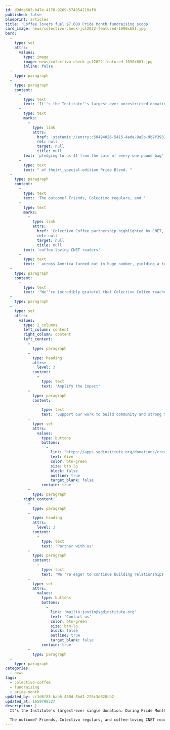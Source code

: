 ```yaml
---
id: d9dde603-b47e-4170-9269-574054210af0
published: false
blueprint: articles
title: 'Coffee lovers fuel $7,600 Pride Month fundraising scoop'
card_image: news/colectivo-check-jul2022-featured-1090x681.jpg
bard:
  -
    type: set
    attrs:
      values:
        type: image
        image: news/colectivo-check-jul2022-featured-1090x681.jpg
        inline: false
  -
    type: paragraph
  -
    type: paragraph
    content:
      -
        type: text
        text: 'It''s the Institute''s largest-ever unrestricted donation. During Pride Month this year, Midwest-based Colectivo Coffee chose to support the work of the Midwest Institute for Sexuality and Gender Diversity by '
      -
        type: text
        marks:
          -
            type: link
            attrs:
              href: 'statamic://entry::50494026-5415-4ade-9a5b-9b7f3931c989'
              rel: null
              target: null
              title: null
        text: 'pledging to us $1 from the sale of every one-pound bag'
      -
        type: text
        text: " of their\_special-edition Pride Blend. "
  -
    type: paragraph
    content:
      -
        type: text
        text: 'The outcome? Friends, Colectivo regulars, and '
      -
        type: text
        marks:
          -
            type: link
            attrs:
              href: 'Colectivo Coffee partnership highlighted by CNET, FOX6 Milwaukee'
              rel: null
              target: null
              title: null
        text: 'coffee-loving CNET readers'
      -
        type: text
        text: ' across America turned out in huge number, yielding a total donation of $7,596.90 for the Institute.'
  -
    type: paragraph
    content:
      -
        type: text
        text: '"We''re incredibly grateful that Colectivo Coffee reached out with this partnership opportunity," said Justin Drwencke, the Institute''s executive director. "This contribution will allow us to kick start some new initiatives to better advocate for queer and trans youth across the Midwest."'
  -
    type: paragraph
  -
    type: set
    attrs:
      values:
        type: 2_columns
        left_column: content
        right_column: content
        left_content:
          -
            type: paragraph
          -
            type: heading
            attrs:
              level: 3
            content:
              -
                type: text
                text: 'Amplify the impact'
          -
            type: paragraph
            content:
              -
                type: text
                text: 'Support our work to build community and strong movements. Set up a monthly gift of $10 and receive exclusive benefits through our OPE (Our Partners in Equity) program. '
          -
            type: set
            attrs:
              values:
                type: buttons
                buttons:
                  -
                    link: 'https://apps.sgdinstitute.org/donations/create'
                    text: Give
                    color: btn-green
                    size: btn-lg
                    block: false
                    outline: true
                    target_blank: false
                contain: true
          -
            type: paragraph
        right_content:
          -
            type: paragraph
          -
            type: heading
            attrs:
              level: 3
            content:
              -
                type: text
                text: 'Partner with us'
          -
            type: paragraph
            content:
              -
                type: text
                text: 'We''re eager to continue building relationships and developing mutually beneficial partnerships. If we haven''t met, please reach out and let us introduce ourselves.'
          -
            type: set
            attrs:
              values:
                type: buttons
                buttons:
                  -
                    link: 'mailto:justin@sgdinstitute.org'
                    text: 'Contact us'
                    color: btn-green
                    size: btn-lg
                    block: false
                    outline: true
                    target_blank: false
                contain: true
          -
            type: paragraph
  -
    type: paragraph
categories:
  - news
tags:
  - colectivo-coffee
  - fundraising
  - pride-month
updated_by: cc1d6f85-bab6-480d-8bd1-226c3d628cb2
updated_at: 1659798527
description: |-
  It's the Institute's largest-ever single donation. During Pride Month this year, Midwest-based Colectivo Coffee chose to support the work of the Midwest Institute for Sexuality and Gender Diversity by pledging to us $1 from the sale of every one-pound bag of their special-edition Pride Blend. 

  The outcome? Friends, Colectivo regulars, and coffee-loving CNET readers across America turned out in huge number, yielding a total donation of $7,596.90 for the Institute.
---
```

